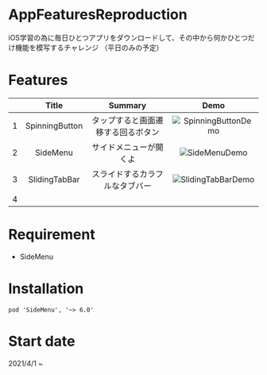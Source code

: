 # AppFeaturesReproduction
iOS学習の為に毎日ひとつアプリをダウンロードして、その中から何かひとつだけ機能を模写するチャレンジ
（平日のみの予定）

# Features
|  | Title | Summary | Demo |
|:---|:---:|:---:| :---: |
|1 |SpinningButton |タップすると画面遷移する回るボタン|![SpinningButtonDemo](https://user-images.githubusercontent.com/67716751/113243317-c1b98f00-92ed-11eb-93e4-1fc96a4e0d81.GIF) |
|2 | SideMenu |サイドメニューが開くよ|![SideMenuDemo](https://user-images.githubusercontent.com/67716751/113375046-88def000-93a9-11eb-80dc-46d9724f0f68.GIF)|
|3 | SlidingTabBar |スライドするカラフルなタブバー|![SlidingTabBarDemo](https://user-images.githubusercontent.com/67716751/113500559-e9149400-9559-11eb-956f-de7560b9d534.GIF)|
|4 |||


# Requirement
 
* SideMenu
 
# Installation
  
```
pod 'SideMenu', '~> 6.0'
```

# Start date
2021/4/1 ~
